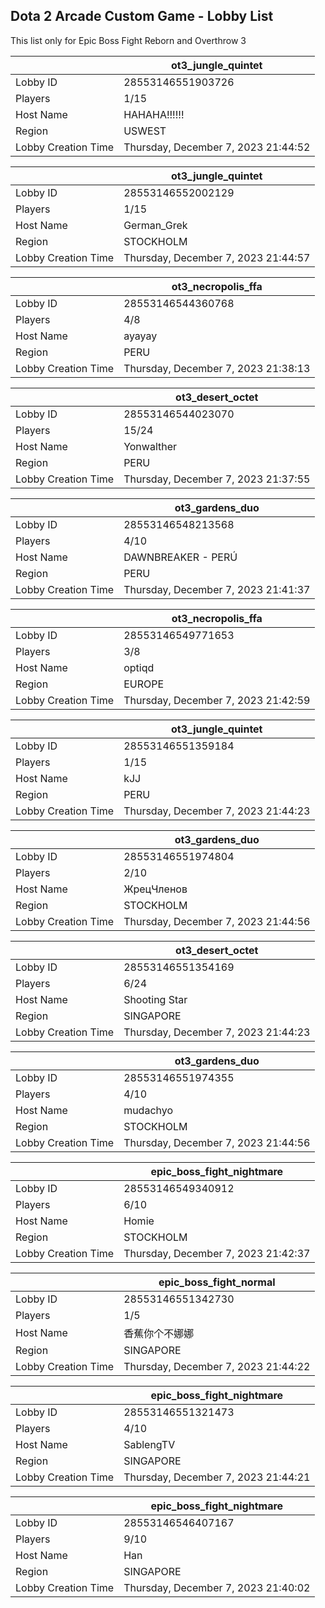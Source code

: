 ## Dota 2 Arcade Custom Game - Lobby List

This list only for Epic Boss Fight Reborn and Overthrow 3

|  | ot3_jungle_quintet |
| ------ | ------ |
| Lobby ID | 28553146551903726 |
| Players | 1/15 |
| Host Name | HAHAHA!!!!!! |
| Region | USWEST |
| Lobby Creation Time | Thursday, December 7, 2023 21:44:52 |


|  | ot3_jungle_quintet |
| ------ | ------ |
| Lobby ID | 28553146552002129 |
| Players | 1/15 |
| Host Name | German_Grek |
| Region | STOCKHOLM |
| Lobby Creation Time | Thursday, December 7, 2023 21:44:57 |


|  | ot3_necropolis_ffa |
| ------ | ------ |
| Lobby ID | 28553146544360768 |
| Players | 4/8 |
| Host Name | ayayay |
| Region | PERU |
| Lobby Creation Time | Thursday, December 7, 2023 21:38:13 |


|  | ot3_desert_octet |
| ------ | ------ |
| Lobby ID | 28553146544023070 |
| Players | 15/24 |
| Host Name | Yonwalther |
| Region | PERU |
| Lobby Creation Time | Thursday, December 7, 2023 21:37:55 |


|  | ot3_gardens_duo |
| ------ | ------ |
| Lobby ID | 28553146548213568 |
| Players | 4/10 |
| Host Name | DAWNBREAKER - PERÚ |
| Region | PERU |
| Lobby Creation Time | Thursday, December 7, 2023 21:41:37 |


|  | ot3_necropolis_ffa |
| ------ | ------ |
| Lobby ID | 28553146549771653 |
| Players | 3/8 |
| Host Name | optiqd |
| Region | EUROPE |
| Lobby Creation Time | Thursday, December 7, 2023 21:42:59 |


|  | ot3_jungle_quintet |
| ------ | ------ |
| Lobby ID | 28553146551359184 |
| Players | 1/15 |
| Host Name | kJJ |
| Region | PERU |
| Lobby Creation Time | Thursday, December 7, 2023 21:44:23 |


|  | ot3_gardens_duo |
| ------ | ------ |
| Lobby ID | 28553146551974804 |
| Players | 2/10 |
| Host Name | ЖрецЧленов |
| Region | STOCKHOLM |
| Lobby Creation Time | Thursday, December 7, 2023 21:44:56 |


|  | ot3_desert_octet |
| ------ | ------ |
| Lobby ID | 28553146551354169 |
| Players | 6/24 |
| Host Name | Shooting Star |
| Region | SINGAPORE |
| Lobby Creation Time | Thursday, December 7, 2023 21:44:23 |


|  | ot3_gardens_duo |
| ------ | ------ |
| Lobby ID | 28553146551974355 |
| Players | 4/10 |
| Host Name | mudachyo |
| Region | STOCKHOLM |
| Lobby Creation Time | Thursday, December 7, 2023 21:44:56 |


|  | epic_boss_fight_nightmare |
| ------ | ------ |
| Lobby ID | 28553146549340912 |
| Players | 6/10 |
| Host Name | Homie |
| Region | STOCKHOLM |
| Lobby Creation Time | Thursday, December 7, 2023 21:42:37 |


|  | epic_boss_fight_normal |
| ------ | ------ |
| Lobby ID | 28553146551342730 |
| Players | 1/5 |
| Host Name | 香蕉你个不娜娜 |
| Region | SINGAPORE |
| Lobby Creation Time | Thursday, December 7, 2023 21:44:22 |


|  | epic_boss_fight_nightmare |
| ------ | ------ |
| Lobby ID | 28553146551321473 |
| Players | 4/10 |
| Host Name | SablengTV |
| Region | SINGAPORE |
| Lobby Creation Time | Thursday, December 7, 2023 21:44:21 |


|  | epic_boss_fight_nightmare |
| ------ | ------ |
| Lobby ID | 28553146546407167 |
| Players | 9/10 |
| Host Name | Han |
| Region | SINGAPORE |
| Lobby Creation Time | Thursday, December 7, 2023 21:40:02 |


